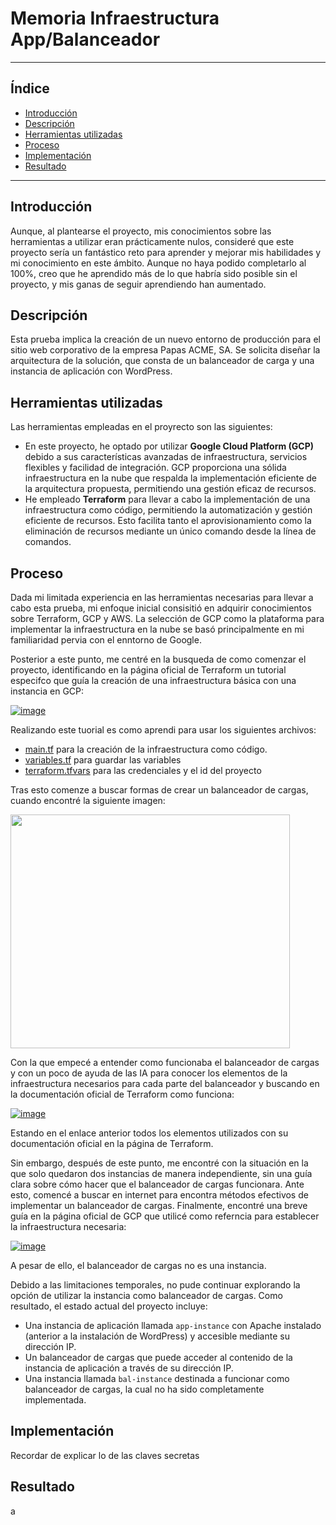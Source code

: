 # Memoria Infraestructura App/Balanceador
---

## Índice
- [Introducción](#introducción)
- [Descripción](#descripción)
- [Herramientas utilizadas](#herramientas-utilizadas)
- [Proceso](#proceso)
- [Implementación](#implementación)
- [Resultado](#resultado)

---

## Introducción

Aunque, al plantearse el proyecto, mis conocimientos sobre las herramientas a utilizar eran prácticamente nulos, consideré que este proyecto sería un fantástico reto para aprender y mejorar mis habilidades y mi conocimiento en este ámbito. Aunque no haya podido completarlo al 100%, creo que he aprendido más de lo que habría sido posible sin el proyecto, y mis ganas de seguir aprendiendo han aumentado.

## Descripción

Esta prueba implica la creación de un nuevo entorno de producción para el sitio web corporativo de la empresa Papas ACME, SA. Se solicita diseñar la arquitectura de la solución, que consta de un balanceador de carga y una instancia de aplicación con WordPress.

## Herramientas utilizadas

Las herramientas empleadas en el proyrecto son las siguientes:
- En este proyecto, he optado por utilizar **Google Cloud Platform (GCP)** debido a sus características avanzadas de infraestructura, servicios flexibles y facilidad de integración. GCP proporciona una sólida infraestructura en la nube que respalda la implementación eficiente de la arquitectura propuesta, permitiendo una gestión eficaz de recursos. 
- He empleado **Terraform** para llevar a cabo la implementación de una infraestructura como código, permitiendo la automatización y gestión eficiente de recursos. Esto facilita tanto el aprovisionamiento como la eliminación de recursos mediante un único comando desde la línea de comandos.

## Proceso

Dada mi limitada experiencia en las herramientas necesarias para llevar a cabo esta prueba, mi enfoque inicial consisitió en adquirir conocimientos sobre Terraform, GCP y AWS. La selección de GCP como la plataforma para implementar la infraestructura en la nube se basó principalmente en mi familiaridad pervia con el enntorno de Google.

Posterior a este punto, me centré en la busqueda de como comenzar el proyecto, identificando en la página oficial de Terraform un tutorial especifco que guía la creación de una infraestructura básica con una instancia en GCP:

[![image](https://github.com/FranRamosG/pruebatecnica/assets/131311475/74251376-c86f-429b-9c9f-8972ba10b368)
](https://developer.hashicorp.com/terraform/tutorials/gcp-get-started)

Realizando este tuorial es como aprendi para usar los siguientes archivos:
- [main.tf](https://github.com/FranRamosG/pruebatecnica/blob/main/main.tf) para la creación de la infraestructura como código.
- [variables.tf](https://github.com/FranRamosG/pruebatecnica/blob/main/variables.tf) para guardar las variables
- [terraform.tfvars](https://github.com/FranRamosG/pruebatecnica/blob/main/terraform.tfvars) para las credenciales y el id del proyecto

Tras esto comenze a buscar formas de crear un balanceador de cargas, cuando encontré la siguiente imagen:

<img src="https://github.com/FranRamosG/pruebatecnica/assets/131311475/2753eb9f-03b6-478c-a60e-2203df71af8b" width="447" height="374">

Con la que empecé a entender como funcionaba el balanceador de cargas y con un poco de ayuda de las IA para conocer los elementos de la infraestructura necesarios para cada parte del balanceador y buscando en la documentación oficial de Terraform como funciona:

[![image](https://github.com/FranRamosG/pruebatecnica/assets/131311475/a51b811e-bbda-450a-86f4-30de7d97bd30)](https://registry.terraform.io/providers/hashicorp/google/latest/docs)

Estando en el enlace anterior todos los elementos utilizados con su documentación oficial en la página de Terraform.

Sin embargo, después de este punto, me encontré con la situación en la que solo quedaron dos instancias de manera independiente, sin una guía clara sobre cómo hacer que el balanceador de cargas funcionara. 
Ante esto, comencé a buscar en internet para encontra métodos efectivos de implementar un balanceador de cargas. Finalmente, encontré una breve guía en la página oficial de GCP que utilicé como referncia para establecer la infraestructura necesaria:

[![image](https://github.com/FranRamosG/pruebatecnica/assets/131311475/8f595844-cfd5-4db1-9153-00e9f3db43b0)](https://cloud.google.com/iap/docs/load-balancer-howto?hl=es-419#terraform_2)

A pesar de ello, el balanceador de cargas no es una instancia.

Debido a las limitaciones temporales, no pude continuar explorando la opción de utilizar la instancia como balanceador de cargas. Como resultado, el estado actual del proyecto incluye:

- Una instancia de aplicación llamada `app-instance` con Apache instalado (anterior a la instalación de WordPress) y accesible mediante su dirección IP.
- Un balanceador de cargas que puede acceder al contenido de la instancia de aplicación a través de su dirección IP.
- Una instancia llamada `bal-instance` destinada a funcionar como balanceador de cargas, la cual no ha sido completamente implementada.

## Implementación

Recordar de explicar lo de las claves secretas

## Resultado

a
